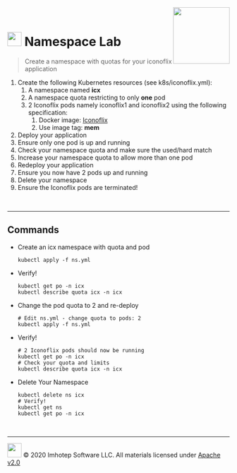 <img src="../assets/k8sland.png" align="right" width="128" height="auto"/>

<br/>

# <img src="../assets/lab.png" width="32" height="auto"/> Namespace Lab

> Create a namespace with quotas for your iconoflix application

1. Create the following Kubernetes resources (see k8s/iconoflix.yml):
    1. A namespace named **icx**
    2. A namespace quota restricting to only **one** pod
    3. 2 Iconoflix pods namely iconoflix1 and iconoflix2 using the following specification:
        1. Docker image: [Iconoflix](https://quay.io/repository/imhotepio/iconoflix)
        2. Use image tag: **mem**
2. Deploy your application
3. Ensure only one pod is up and running
4. Check your namespace quota and make sure the used/hard match
5. Increase your namespace quota to allow more than one pod
6. Redeploy your application
7.  Ensure you now have 2 pods up and running
8.  Delete your namespace
9.  Ensure the Iconoflix pods are terminated!

<br/>

---
## Commands

- Create an icx namespace with quota and pod

  ```shell
  kubectl apply -f ns.yml
  ```

- Verify!

  ```shell
  kubectl get po -n icx
  kubectl describe quota icx -n icx
  ```

- Change the pod quota to 2 and re-deploy

  ```shell
  # Edit ns.yml - change quota to pods: 2
  kubectl apply -f ns.yml
  ```

- Verify!

  ```shell
  # 2 Iconoflix pods should now be running
  kubectl get po -n icx
  # Check your quota and limits
  kubectl describe quota icx -n icx
  ```

- Delete Your Namespace

  ```shell
  kubectl delete ns icx
  # Verify!
  kubectl get ns
  kubectl get po -n icx
  ```

<br/>

---
<img src="../assets/imhotep_logo.png" width="32" height="auto"/> © 2020 Imhotep Software LLC.
All materials licensed under [Apache v2.0](http://www.apache.org/licenses/LICENSE-2.0)